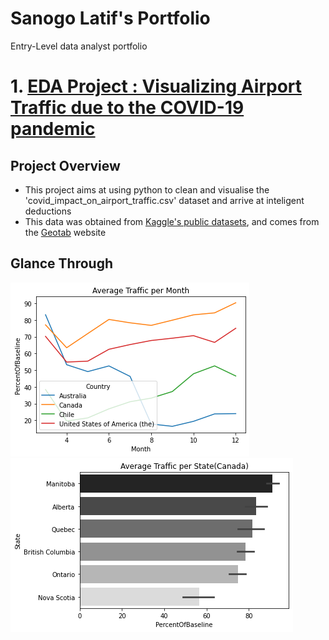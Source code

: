 # Sanogo  Latif's Portfolio
Entry-Level data analyst portfolio

# 1. [EDA Project : Visualizing Airport Traffic due to the COVID-19 pandemic](https://github.com/Lat-San/EDAs/tree/main/Covid%20impact%20on%20airports) 

## Project Overview
* This project aims at using python to clean and visualise the 'covid_impact_on_airport_traffic.csv' dataset and arrive at inteligent deductions
* This data was obtained from [Kaggle's public datasets](https://www.kaggle.com/terenceshin/covid19s-impact-on-airport-traffic), and comes from the [Geotab](Geotab.com) website

## Glance Through

![](https://github.com/Lat-San/EDAs/blob/main/Covid%20impact%20on%20airports/Sneak%20peek/Github%20eda%20portf.png)    ![](https://github.com/Lat-San/EDAs/blob/main/Covid%20impact%20on%20airports/Sneak%20peek/Github%20portfolio1.png)


